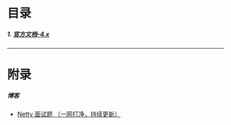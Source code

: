 # 目录
##### 1. [官方文档-4.x](https://github.com/netty/netty/wiki/User-guide-for-4.x)



***

# 附录
##### 博客
- [Netty 面试题 （一网打净，持续更新）](https://www.cnblogs.com/crazymakercircle/p/13903625.html)
